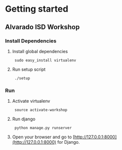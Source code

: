 
# Getting started

## Alvarado ISD Workshop

### Install Dependencies

1. Install global dependencies

        sudo easy_install virtualenv

1. Run setup script

        ./setup

### Run

1. Activate virtualenv

        source activate-workshop

1. Run django

        python manage.py runserver

1. Open your browser and go to [http://127.0.0.1:8000](http://127.0.0.1:8000) for Django.
